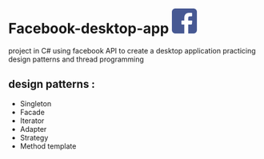 # Facebook-desktop-app <img src="FacebookWinFormsApp/Resources/FBSmallLogo.png" width ="50" height = "50">
project in C# using facebook API to create a desktop application practicing design patterns 
and thread programming
##  design patterns :
* Singleton
* Facade
* Iterator
* Adapter
* Strategy 
* Method template


